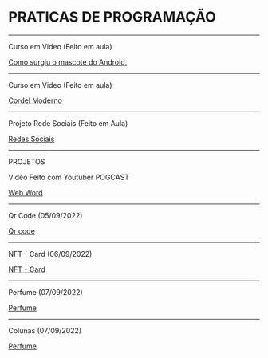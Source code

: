# PRATICAS DE PROGRAMAÇÃO
 
------------------------------------------------------

Curso em Video (Feito em aula) 

<a href= "https://igoorgoncalvees.github.io/html-css/desafios/desaf010/atividade%20b/android" target="_blank"> Como surgiu o mascote do Android. </a>

-----------------------------------------------------

Curso em Video (Feito em aula)

<a href= "https://igoorgoncalvees.github.io/cordelmoderno/cordelmoderno" target="_blank" >Cordel Moderno </a>

-----------------------------------------------------
Projeto Rede Sociais (Feito em Aula)

<a href= "https://igoorgoncalvees.github.io/projeto-social/" target="_blank" >Redes Sociais</a>

-------------------------------------------------------

PROJETOS 


Video Feito com Youtuber POGCAST

<a href= "https://igoorgoncalvees.github.io/projeto-pogcast/" target="_blank" > Web Word </a>

--------------------------------------------------------

Qr Code (05/09/2022)

<a href= "https://igoorgoncalvees.github.io/qr-code/" target="_blank" > Qr code </a>

--------------------------------------------------------

NFT - Card (06/09/2022)

<a href= "https://igoorgoncalvees.github.io/nft-card/" target="_blank" > NFT - Card </a>

--------------------------------------------------------

Perfume (07/09/2022)

<a href= "https://igoorgoncalvees.github.io/comercial-perfume/" target="_blank" > Perfume </a>

--------------------------------------------------------

Colunas (07/09/2022)

<a href= "https://igoorgoncalvees.github.io/3-column/" target="_blank" > Perfume </a>